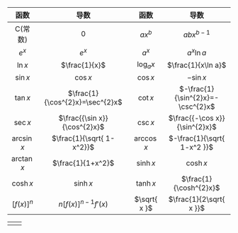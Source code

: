 |     函数      |               导数                |      函数      |                导数                 |
| :---------: | :-----------------------------: | :----------: | :-------------------------------: |
|    C(常数)    |                0                |    $ax^b$    |            $abx^{b-1}$            |
|    $e^x$    |              $e^x$              |    $a^x$     |            $a^x\ln a$             |
|   $\ln x$   |          $\frac{1}{x}$          | $\log_{a}x$  |        $\frac{1}{x\ln a}$         |
|  $\sin x$   |            $\cos x$             |   $\cos x$   |             $-\sin x$             |
|  $\tan x$   | $\frac{1}{\cos^{2}x}=\sec^{2}x$ |   $\cot x$   | $-\frac{1}{\sin^{2}x}=-\csc^{2}x$ |
|  $\sec x$   |  $\frac{{\sin x}}{\cos^{2}x}$   |   $\csc x$   |   $\frac{{-\cos x}}{\sin^{2}x}$   |
| $\arcsin x$ |    $\frac{1}{\sqrt{ 1-x^2}}$    | $\arccos x$  |    $-\frac{1}{\sqrt{ 1-x^2 }}$    |
| $\arctan x$ |        $\frac{1}{1+x^2}$        |  $\sinh x$   |             $\cosh x$             |
|  $\cosh x$  |            $\sinh x$            |  $\tanh x$   |      $\frac{1}{\cosh^{2}x}$       |
| $[f(x)]^n$  |      $n[f(x)]^{n-1}f'(x)$       | $\sqrt{ x }$ |      $\frac{1}{2\sqrt{ x }}$      |

|     |     |
| --- | --- |
|     |     |
